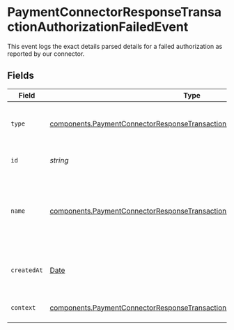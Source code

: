 # PaymentConnectorResponseTransactionAuthorizationFailedEvent

This event logs the exact details parsed details for a failed authorization
as reported by our connector.


## Fields

| Field                                                                                                                                                                          | Type                                                                                                                                                                           | Required                                                                                                                                                                       | Description                                                                                                                                                                    | Example                                                                                                                                                                        |
| ------------------------------------------------------------------------------------------------------------------------------------------------------------------------------ | ------------------------------------------------------------------------------------------------------------------------------------------------------------------------------ | ------------------------------------------------------------------------------------------------------------------------------------------------------------------------------ | ------------------------------------------------------------------------------------------------------------------------------------------------------------------------------ | ------------------------------------------------------------------------------------------------------------------------------------------------------------------------------ |
| `type`                                                                                                                                                                         | [components.PaymentConnectorResponseTransactionAuthorizationFailedEventType](../../models/components/paymentconnectorresponsetransactionauthorizationfailedeventtype.md)       | :heavy_minus_sign:                                                                                                                                                             | The type of this resource. Is always `transaction-event`.                                                                                                                      | transaction-event                                                                                                                                                              |
| `id`                                                                                                                                                                           | *string*                                                                                                                                                                       | :heavy_minus_sign:                                                                                                                                                             | The unique identifier for this event.                                                                                                                                          | fe26475d-ec3e-4884-9553-f7356683f7f9                                                                                                                                           |
| `name`                                                                                                                                                                         | [components.PaymentConnectorResponseTransactionAuthorizationFailedEventName](../../models/components/paymentconnectorresponsetransactionauthorizationfailedeventname.md)       | :heavy_minus_sign:                                                                                                                                                             | The name of this resource. Is always `payment-connector-response-transaction-authorization-failed`.                                                                            | payment-connector-response-transaction-authorization-failed                                                                                                                    |
| `createdAt`                                                                                                                                                                    | [Date](https://developer.mozilla.org/en-US/docs/Web/JavaScript/Reference/Global_Objects/Date)                                                                                  | :heavy_minus_sign:                                                                                                                                                             | The date and time when this transaction was created in our system.                                                                                                             | 2013-07-16T19:23:00.000+00:00                                                                                                                                                  |
| `context`                                                                                                                                                                      | [components.PaymentConnectorResponseTransactionAuthorizationFailedEventContext](../../models/components/paymentconnectorresponsetransactionauthorizationfailedeventcontext.md) | :heavy_minus_sign:                                                                                                                                                             | Additional context for this event.                                                                                                                                             |                                                                                                                                                                                |